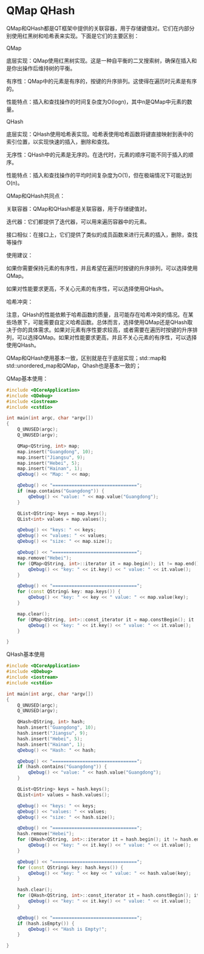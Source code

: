 # QMap QHash

QMap和QHash都是QT框架中提供的关联容器，用于存储键值对。它们在内部分别使用红黑树和哈希表来实现。下面是它们的主要区别：



QMap

底层实现：QMap使用红黑树实现。这是一种自平衡的二叉搜索树，确保在插入和是你出操作后维持树的平衡。

有序性：QMap中的元素是有序的，按键的升序排列。这使得在遍历时元素是有序的。

性能特点：插入和查找操作的时间复杂度为O(logn)，其中n是QMap中元素的数量。



QHash

底层实现：QHash使用哈希表实现。哈希表使用哈希函数将键直接映射到表中的索引位置，以实现快速的插入，删除和查找。

无序性：QHash中的元素是无序的。在迭代时，元素的顺序可能不同于插入的顺序。

性能特点：插入和查找操作的平均时间复杂度为O(1)，但在极端情况下可能达到O(n)。



QMap和QHash共同点：

关联容器：QMap和QHash都是关联容器，用于存储键值对。

迭代器：它们都提供了迭代器，可以用来遍历容器中的元素。

接口相似：在接口上，它们提供了类似的成员函数来进行元素的插入，删除，查找等操作



使用建议：

如果你需要保持元素的有序性，并且希望在遍历时按键的升序排列，可以选择使用QMap。

如果对性能要求更高，不关心元素的有序性，可以选择使用QHash。



哈希冲突：

注意，QHash的性能依赖于哈希函数的质量，且可能存在哈希冲突的情况。在某些场景下，可能需要自定义哈希函数。总体而言，选择使用QMap还是QHash取决于你的具体需求。如果对元素有序性要求较高，或者需要在遍历时按键的升序排列，可以选择QMap。如果对性能要求更高，并且不关心元素的有序性，可以选择使用QHash。





QMap和QHash使用基本一致，区别就是在于底层实现；std::map和std::unordered\_map和QMap，Qhash也是基本一致的；



QMap基本使用：

```cpp
#include <QCoreApplication>
#include <QDebug>
#include <iostream>
#include <cstdio>

int main(int argc, char *argv[])
{
    Q_UNUSED(argc);
    Q_UNUSED(argv);

    QMap<QString, int> map;
    map.insert("Guangdong", 10);
    map.insert("Jiangsu", 9);
    map.insert("Hebei", 5);
    map.insert("Hainan", 1);
    qDebug() << "Map: " << map;

    qDebug() << "===============================";
    if (map.contains("Guangdong")) {
        qDebug() << "value: " << map.value("Guangdong");
    }

    QList<QString> keys = map.keys();
    QList<int> values = map.values();

    qDebug() << "keys: " << keys;
    qDebug() << "values: " << values;
    qDebug() << "size: " << map.size();

    qDebug() << "===============================";
    map.remove("Hebei");
    for (QMap<QString, int>::iterator it = map.begin(); it != map.end(); ++ it) {
        qDebug() << "key: " << it.key() << " value: " << it.value();
    }

    qDebug() << "===============================";
    for (const QString& key: map.keys()) {
        qDebug() << "key: " << key << " value: " << map.value(key);
    }

    map.clear();
    for (QMap<QString, int>::const_iterator it = map.constBegin(); it != map.constEnd(); ++ it) {
        qDebug() << "key: " << it.key() << " value: " << it.value();
    }

}

```



QHash基本使用

```cpp
#include <QCoreApplication>
#include <QDebug>
#include <iostream>
#include <cstdio>

int main(int argc, char *argv[])
{
    Q_UNUSED(argc);
    Q_UNUSED(argv);

    QHash<QString, int> hash;
    hash.insert("Guangdong", 10);
    hash.insert("Jiangsu", 9);
    hash.insert("Hebei", 5);
    hash.insert("Hainan", 1);
    qDebug() << "Hash: " << hash;

    qDebug() << "===============================";
    if (hash.contains("Guangdong")) {
        qDebug() << "value: " << hash.value("Guangdong");
    }

    QList<QString> keys = hash.keys();
    QList<int> values = hash.values();

    qDebug() << "keys: " << keys;
    qDebug() << "values: " << values;
    qDebug() << "size: " << hash.size();

    qDebug() << "===============================";
    hash.remove("Hebei");
    for (QHash<QString, int>::iterator it = hash.begin(); it != hash.end(); ++ it) {
        qDebug() << "key: " << it.key() << " value: " << it.value();
    }

    qDebug() << "===============================";
    for (const QString& key: hash.keys()) {
        qDebug() << "key: " << key << " value: " << hash.value(key);
    }

    hash.clear();
    for (QHash<QString, int>::const_iterator it = hash.constBegin(); it != hash.constEnd(); ++ it) {
        qDebug() << "key: " << it.key() << " value: " << it.value();
    }

    qDebug() << "===============================";
    if (hash.isEmpty()) {
        qDebug() << "Hash is Empty!";
    }

}

```
